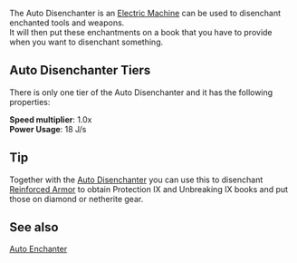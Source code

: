 The Auto Disenchanter is an [Electric Machine](https://github.com/Slimefun/Slimefun4/wiki/Electric-Machines) can be used to disenchant enchanted tools and weapons.  
It will then put these enchantments on a book that you have to provide when you want to disenchant something.

## Auto Disenchanter Tiers

There is only one tier of the Auto Disenchanter and it has the following properties:  

**Speed multiplier**: 1.0x  
**Power Usage**: 18 J/s  

## Tip

Together with the [Auto Disenchanter](https://github.com/Slimefun/Slimefun4/wiki/Auto-Disenchanter) you can use this to disenchant [Reinforced Armor](https://github.com/Slimefun/Slimefun4/wiki/Armor#reinforced-armor) to obtain Protection IX and Unbreaking IX books and put those on diamond or netherite gear.

## See also

[Auto Enchanter](https://github.com/Slimefun/Slimefun4/wiki/Auto-Enchanter)
